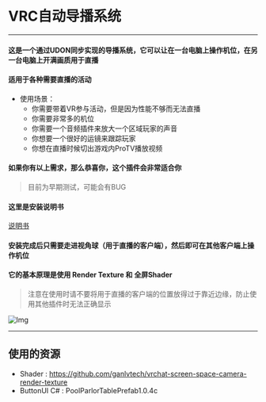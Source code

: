 # VRC自动导播系统
---
#### 这是一个通过UDON同步实现的导播系统，它可以让在一台电脑上操作机位，在另一台电脑上开满画质用于直播
#### 适用于各种需要直播的活动
* 使用场景：
  *  你需要带着VR参与活动，但是因为性能不够而无法直播
  *  你需要非常多的机位
  *  你需要一个音频插件来放大一个区域玩家的声音
  *  你想要一个很好的运镜来跟踪玩家
  *  你想在直播时候切出游戏内ProTV播放视频
#### 如果你有以上需求，那么恭喜你，这个插件会非常适合你

> 目前为早期测试，可能会有BUG

#### 这里是安装说明书

[说明书](https://github.com/WangQAQ123/VRC-AutoCameraSystem/blob/function/main/WangQAQ/AutoCameraSystem/Doc/%E4%BD%BF%E7%94%A8%E8%AF%B4%E6%98%8E.md)

#### 安装完成后只需要走进视角球（用于直播的客户端），然后即可在其他客户端上操作机位
#### 它的基本原理是使用 Render Texture 和 全屏Shader

> 注意在使用时请不要将用于直播的客户端的位置放得过于靠近边缘，防止使用其他插件时无法正确显示

![Img](https://github.com/WangQAQ123/VRC-AutoCameraSystem/blob/function/Img/R9.png)

---
## 使用的资源
* Shader : https://github.com/ganlvtech/vrchat-screen-space-camera-render-texture
* ButtonUI C# : PoolParlorTablePrefab1.0.4c
